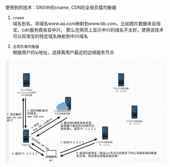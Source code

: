 使用到的技术：DNS中的cname, CDN的全局负载均衡器
1. `cname`  
   域名别名，将域名www.aa.com映射到www.bb.com。比如图片数据来自淘宝，cdn服务商来自中兴，
   那么在网页上显示中兴的域名不太好。使用该技术可以将淘宝的特定域名映射到中兴域名

2. `全局负载均衡器`  
   根据用户的ip地址，选择离用户最近的边缘服务节点

![cdn中cname的使用](../image/dns_cname.png)